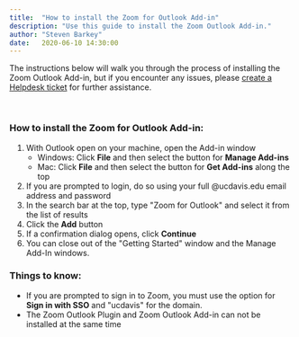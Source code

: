 ```yaml
---
title:  "How to install the Zoom for Outlook Add-in"
description: "Use this guide to install the Zoom Outlook Add-in."
author: "Steven Barkey"
date:   2020-06-10 14:30:00
---
```

<p>The instructions below will walk you through the process of installing the Zoom Outlook Add-in, but if you encounter any issues, please <a class="external-link" href="https://caeshelp.ucdavis.edu" target="_blank">create a Helpdesk ticket</a> for further assistance.</p>
<br />

<h3>How to install the Zoom for Outlook Add-in:</h3>
<ol style="PADDING-LEFT: 30px">
  <li>With Outlook open on your machine, open the Add-in window
    <ul style="PADDING-LEFT: 20px">
      <li>Windows: Click <b>File</b> and then select the button for <b>Manage Add-ins</b></li>
      <li>Mac: Click <b>File</b> and then select the button for <b>Get Add-ins</b> along the top</li>
    </ul>
  </li>
  <li>If you are prompted to login, do so using your full @ucdavis.edu email address and password</li>
  <li>In the search bar at the top, type "Zoom for Outlook" and select it from the list of results</li>
  <li>Click the <b>Add</b> button</li>
  <li>If a confirmation dialog opens, click <b>Continue</b></li>
  <li>You can close out of the "Getting Started" window and the Manage Add-In windows.</li>
</ol>

<h3>Things to know:</h3>
<ul style="PADDING-LEFT: 30px">
  <li>If you are prompted to sign in to Zoom, you must use the option for <b>Sign in with SSO</b> and "ucdavis" for the domain.</li>
  <li>The Zoom Outlook Plugin and Zoom Outlook Add-in can not be installed at the same time</li>
</ul>
